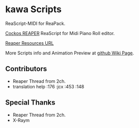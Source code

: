 # kawa Scripts
ReaScript-MIDI for ReaPack.

[Cockos REAPER](http://reaper.fm) ReaScript for Midi Piano Roll editor.<br/>

[Reaper Resources URL]( http://stash.reaper.fm/v/26812/ReaScript-MIDI.zip )
<br/>

More Scripts info and Animation Preview at [github Wiki Page](https://github.com/kawaCat/ReaScript-MIDI/wiki/).

## Contributors
* Reaper Thread from 2ch.
* translation help :176  :jcx  :453  :148

## Special Thanks
* Reaper Thread from 2ch.
* X-Raym
